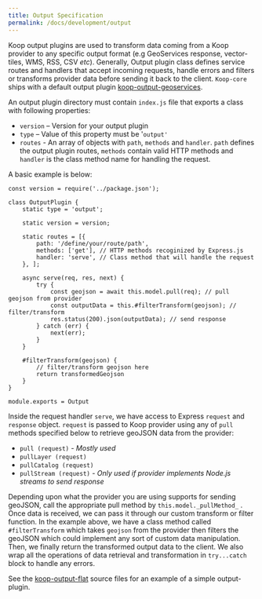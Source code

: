 ```yaml
---
title: Output Specification
permalink: /docs/development/output
---
```


Koop output plugins are used to transform data coming from a Koop provider to any specific output format (e.g GeoServices response, vector-tiles, WMS, RSS, CSV _etc_). Generally, Output plugin class defines service routes and handlers that accept incoming requests, handle errors and filters or transforms provider data before sending it back to the client. `Koop-core` ships with a default output plugin [koop-output-geoservices](https://github.com/koopjs/koop-output-geoservices).

An output plugin directory must contain `index.js` file that exports a class with following properties:

- `version` – Version for your output plugin
- `type` – Value of this property must be '`output'` 
- `routes` - An array of objects with `path`, `methods` and `handler`. `path` defines the output plugin routes, `methods` contain valid HTTP methods and `handler` is the class method name for handling the request.

A basic example is below:
```
const version = require('../package.json');

class OutputPlugin {
    static type = 'output';

    static version = version;

    static routes = [{
        path: '/define/your/route/path',
        methods: ['get'], // HTTP methods recoginized by Express.js
        handler: 'serve', // Class method that will handle the request
    }, ];

    async serve(req, res, next) {
        try {
            const geojson = await this.model.pull(req); // pull geojson from provider
            const outputData = this.#filterTransform(geojson); // filter/transform
            res.status(200).json(outputData); // send response
        } catch (err) {
            next(err);
        }
    }

    #filterTransform(geojson) {
        // filter/transform geojson here
        return transformedGeojson
    }
}

module.exports = Output
```

Inside the request handler `serve`, we have access to Express `request` and `response` object. `request` is passed to Koop provider using any of `pull` methods specified below to retrieve geoJSON data from the provider:
- `pull (request)` - _Mostly used_
- `pullLayer (request)`
- `pullCatalog (request)`
- `pullStream (request)` - _Only used if provider implements Node.js streams to send response_

Depending upon what the provider you are using supports for sending geoJSON, call the appropriate pull method by `this.model._pullMethod_` . Once data is received, we can pass it through our custom transform or filter function. In the example above, we have a class method called `#filterTransform` which takes `geojson` from the provider then filters the geoJSON which could implement any sort of custom data manipulation. Then, we finally return the transformed output data to the client. We also wrap all the operations of data retrieval and transformation in `try...catch` block to handle any errors.

See the [koop-output-flat](https://github.com/koopjs/koop-output-flat) source files for an example of a simple output-plugin.
